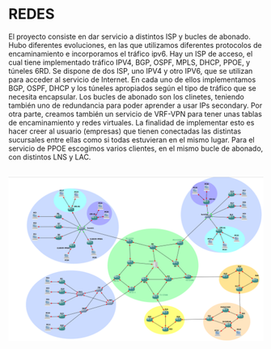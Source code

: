 # REDES
El proyecto consiste en dar servicio a distintos ISP y bucles de abonado. Hubo diferentes evoluciones, en las que utilizamos diferentes protocolos de encaminamiento e incorporamos el tráfico ipv6.
Hay un ISP de acceso, el cual tiene implementado tráfico IPV4, BGP, OSPF, MPLS, DHCP, PPOE, y túneles 6RD. Se dispone de dos ISP, uno IPV4 y otro IPV6, que se utilizan para acceder al servicio de Internet. En cada uno de ellos implementamos BGP, OSPF, DHCP y los túneles apropiados según el tipo de tráfico que se necesita encapsular. Los bucles de abonado son los clinetes, teniendo también uno de redundancia para poder aprender a usar IPs secondary.
Por otra parte, creamos también un servicio de VRF-VPN para tener unas tablas de encaminamiento y redes virtuales. La finalidad de implementar esto es hacer creer al usuario (empresas) que tienen conectadas las distintas sucursales entre ellas como si todas estuvieran en el mismo lugar. 
Para el servicio de PPOE escogimos varios clientes, en el mismo bucle de abonado, con distintos LNS y LAC. 

<br>

<img src="Topologia.png" >
